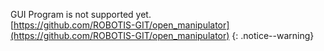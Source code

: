 GUI Program is not supported yet.  
[https://github.com/ROBOTIS-GIT/open_manipulator](https://github.com/ROBOTIS-GIT/open_manipulator)
{: .notice--warning}